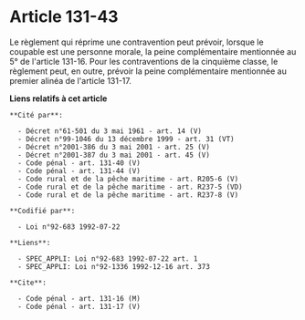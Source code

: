 # Article 131-43

Le règlement qui réprime une contravention peut prévoir, lorsque le coupable est une personne morale, la peine complémentaire
mentionnée au 5° de l'article 131-16. Pour les contraventions de la cinquième classe, le règlement peut, en outre, prévoir la
peine complémentaire mentionnée au premier alinéa de l'article 131-17.

**Liens relatifs à cet article**

	**Cité par**:

	  - Décret n°61-501 du 3 mai 1961 - art. 14 (V)
	  - Décret n°99-1046 du 13 décembre 1999 - art. 31 (VT)
	  - Décret n°2001-386 du 3 mai 2001 - art. 25 (V)
	  - Décret n°2001-387 du 3 mai 2001 - art. 45 (V)
	  - Code pénal - art. 131-40 (V)
	  - Code pénal - art. 131-44 (V)
	  - Code rural et de la pêche maritime - art. R205-6 (V)
	  - Code rural et de la pêche maritime - art. R237-5 (VD)
	  - Code rural et de la pêche maritime - art. R237-8 (V)

	**Codifié par**:

	  - Loi n°92-683 1992-07-22

	**Liens**:

	  - SPEC_APPLI: Loi n°92-683 1992-07-22 art. 1
	  - SPEC_APPLI: Loi n°92-1336 1992-12-16 art. 373

	**Cite**:

	  - Code pénal - art. 131-16 (M)
	  - Code pénal - art. 131-17 (V)
